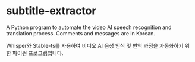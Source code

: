 # subtitle-extractor

A Python program to automate the video AI speech recognition and translation process. Comments and messages are in Korean.

Whisper와 Stable-ts를 사용하여 비디오 AI 음성 인식 및 번역 과정을 자동화하기 위한 파이썬 프로그램입니다. 
